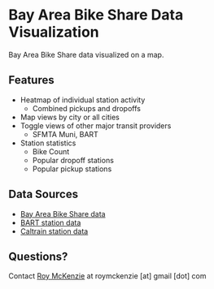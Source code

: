 Bay Area Bike Share Data Visualization
==========

Bay Area Bike Share data visualized on a map.

Features
----------
- Heatmap of individual station activity
  + Combined pickups and dropoffs
- Map views by city or all cities
- Toggle views of other major transit providers
  + SFMTA Muni, BART
- Station statistics
  + Bike Count
  + Popular dropoff stations
  + Popular pickup stations

Data Sources
----------
- [Bay Area Bike Share data](http://bayareabikeshare.com/datachallenge)
- [BART station data](https://github.com/enjalot/bart/tree/master/data)
- [Caltrain station data](https://github.com/jcwong86/2012USTransitAgencyData/blob/master/output/caltrain_rail_stop_level.csv)

Questions?
----------
Contact [Roy McKenzie](https://github.com/roymckenzie) at roymckenzie [at] gmail [dot] com